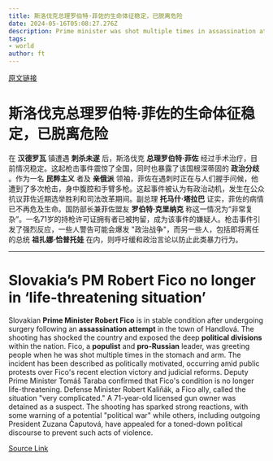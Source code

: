 ```yaml
---
title: 斯洛伐克总理罗伯特·菲佐的生命体征稳定，已脱离危险
date: 2024-05-16T05:08:27.276Z
description: Prime minister was shot multiple times in assassination attempt
tags: 
- world
author: ft
---
```


[原文链接](https://ft.com/content/2b88a072-596c-4c32-9c2b-d2279fa55da2)

# 斯洛伐克总理罗伯特·菲佐的生命体征稳定，已脱离危险

在 **汉德罗瓦** 镇遭遇 **刺杀未遂** 后，斯洛伐克 **总理罗伯特·菲佐** 经过手术治疗，目前情况稳定。这起枪击事件震惊了全国，同时也暴露了该国根深蒂固的 **政治分歧** 。作为一名 **民粹主义** 者及 **亲俄派** 领袖，菲佐在遇刺时正在与人们握手问候，他遭到了多次枪击，身中腹腔和手臂多枪。这起事件被认为有政治动机，发生在公众抗议菲佐近期选举胜利和司法改革期间。副总理 **托马什·塔拉巴** 证实，菲佐的病情已不再危及生命。国防部长兼菲佐盟友 **罗伯特·克里纳克** 称这一情况为“非常复杂”。一名71岁的持枪许可证拥有者已被拘留，成为该事件的嫌疑人。枪击事件引发了强烈反应，一些人警告可能会爆发 "政治战争"，而另一些人，包括即将离任的总统 **祖扎娜·恰普托娃** 在内，则呼吁缓和政治言论以防止此类暴力行为。

---

# Slovakia’s PM Robert Fico no longer in ‘life-threatening situation’

Slovakian **Prime Minister Robert Fico** is in stable condition after undergoing surgery following an **assassination attempt** in the town of Handlová. The shooting has shocked the country and exposed the deep **political divisions** within the nation. Fico, a **populist** and **pro-Russian** leader, was greeting people when he was shot multiple times in the stomach and arm. The incident has been described as politically motivated, occurring amid public protests over Fico's recent election victory and judicial reforms. Deputy Prime Minister Tomáš Taraba confirmed that Fico's condition is no longer life-threatening. Defense Minister Robert Kaliňák, a Fico ally, called the situation "very complicated." A 71-year-old licensed gun owner was detained as a suspect. The shooting has sparked strong reactions, with some warning of a potential "political war" while others, including outgoing President Zuzana Čaputová, have appealed for a toned-down political discourse to prevent such acts of violence.

[Source Link](https://ft.com/content/2b88a072-596c-4c32-9c2b-d2279fa55da2)

